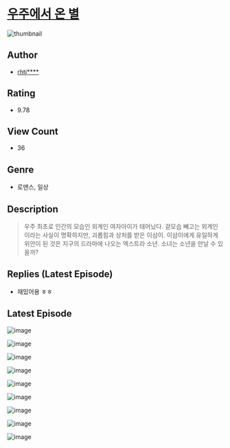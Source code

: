 # [우주에서 온 별](https://comic.naver.com/bestChallenge/list?titleId=810652)
![thumbnail](https://image-comic.pstatic.net/user_contents_data/challenge_comic/2023/05/24/352485/upload_3473178218786403895_480x623.jpeg)

## Author
- [rhtj****](https://comic.naver.com/artistTitle?id=352485)

## Rating
- 9.78

## View Count
- 36

## Genre
- 로맨스, 일상

## Description
> 우주 최초로 인간의 모습인 외계인 여자아이가 태어났다. 겉모습 빼고는 외계인이라는 사실이 명확하지만, 괴롭힘과 상처를 받은 이삼이. 이삼이에게 유일하게 위안이 된 것은 지구의 드라마에 나오는 엑스트라 소년. 소녀는 소년을 만날 수 있을까?

## Replies (Latest Episode)
- 재밌어용 ㅎㅎ

## Latest Episode
![image](https://image-comic.pstatic.net/user_contents_data/challenge_comic/2023/05/24/352485/upload_7077178537742971236.jpeg)

![image](https://image-comic.pstatic.net/user_contents_data/challenge_comic/2023/05/24/352485/upload_3486970510593898290.jpeg)

![image](https://image-comic.pstatic.net/user_contents_data/challenge_comic/2023/05/24/352485/upload_3918752008179693924.jpeg)

![image](https://image-comic.pstatic.net/user_contents_data/challenge_comic/2023/05/24/352485/upload_3991989412584317497.jpeg)

![image](https://image-comic.pstatic.net/user_contents_data/challenge_comic/2023/05/24/352485/upload_7378648129213969249.jpeg)

![image](https://image-comic.pstatic.net/user_contents_data/challenge_comic/2023/05/24/352485/upload_3990580941631415606.jpeg)

![image](https://image-comic.pstatic.net/user_contents_data/challenge_comic/2023/05/24/352485/upload_3544949055001093173.jpeg)

![image](https://image-comic.pstatic.net/user_contents_data/challenge_comic/2023/05/24/352485/upload_3691089341685315892.jpeg)

![image](https://image-comic.pstatic.net/user_contents_data/challenge_comic/2023/05/24/352485/upload_7220789965601792865.jpeg)

